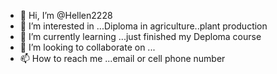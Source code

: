 - 👋 Hi, I’m @Hellen2228
- 👀 I’m interested in ...Diploma in agriculture..plant production
- 🌱 I’m currently learning ...just finished my Deploma course 
- 💞️ I’m looking to collaborate on ...
- 📫 How to reach me ...email or cell phone number 

<!---
Hellen2228/Hellen2228 is a ✨ special ✨ repository because its `README.md` (this file) appears on your GitHub profile.
You can click the Preview link to take a look at your changes.
--->
